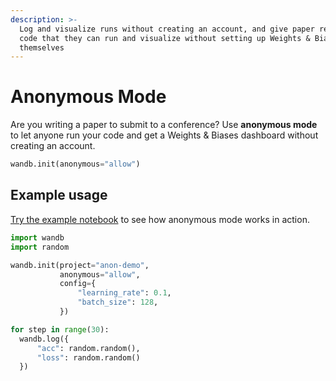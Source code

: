 ```yaml
---
description: >-
  Log and visualize runs without creating an account, and give paper reviewers
  code that they can run and visualize without setting up Weights & Biases
  themselves
---
```


# Anonymous Mode

Are you writing a paper to submit to a conference? Use **anonymous mode** to let anyone run your code and get a Weights & Biases dashboard without creating an account.

```python
wandb.init(anonymous="allow")
```

## Example usage

[Try the example notebook](http://bit.ly/anon-mode) to see how anonymous mode works in action.

```python
import wandb
import random

wandb.init(project="anon-demo", 
           anonymous="allow",
           config={
               "learning_rate": 0.1,
               "batch_size": 128,
           })

for step in range(30):
  wandb.log({
      "acc": random.random(),
      "loss": random.random()
  })
```

